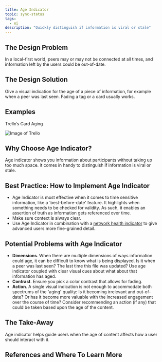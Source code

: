 ```yaml
---
title: Age Indicator
topic: sync-status
tags:
  - ui
description: "Quickly distinguish if information is viral or stale"
---
```


## The Design Problem

In a local-first world, peers may or may not be connected at all
times, and information left by the users could be out-of-date.

## The Design Solution

Give a visual indication for the age of a piece of information, for example
when a peer was last seen. Fading a tag or a card usually works.

## Examples

Trello’s Card Aging

![Image of Trello](https://d33v4339jhl8k0.cloudfront.net/docs/assets/545804d8e4b09c5ca72525ce/images/54875c94e4b08bfc37e2ab47/314700)

## Why Choose Age Indicator?

Age indicator shows you information about participants without taking up too much space. It comes in handy to distinguish if information is viral or stale.

## Best Practice: How to Implement Age Indicator

- Age Indicator is most effective when it comes to time sensitive information,
  like a 'best-before-date' feature. It highlights when something needs to be
  checked for validity. As such, it enables an assertion of truth as
  information gets referenced over time.
- Make sure context is always clear.
- Use Age Indicator in combination with a [network health
  indicator](network-health-indicator.md) to give advanced users more fine-grained detail.

## Potential Problems with Age Indicator

- **Dimensions**. When there are multiple dimensions of ways information could
  age, it can be difficult to know what is being displayed. Is it when a peer
  was last seen? The last time this file was updated? Use age indicator coupled
  with clear visual cues about what about that information has aged.
- **Contrast**. Ensure you pick a color contrast that allows for fading.
- **Action**. A single visual indication is not enough to accommodate both spectrums of the
  'aging' quality: Is it becoming irrelevant and out-of-date? Or has it become
  more valuable with the increased engagement over the course of time? Consider
  recommending an action (if any) that could be taken based upon the age of the content.

## The Take-Away

Age indicator helps guide users when the age of content affects how a user
should interact with it.

## References and Where To Learn More
